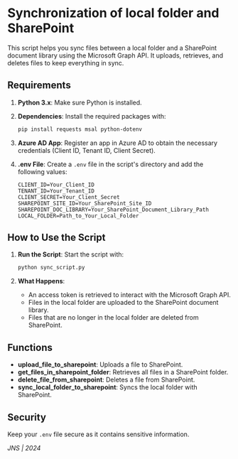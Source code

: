 # Synchronization of local folder and SharePoint

This script helps you sync files between a local folder and a SharePoint document library using the Microsoft Graph API. It uploads, retrieves, and deletes files to keep everything in sync.

## Requirements

1. **Python 3.x**: Make sure Python is installed.
2. **Dependencies**: Install the required packages with:

   ```bash
   pip install requests msal python-dotenv
   ```

3. **Azure AD App**: Register an app in Azure AD to obtain the necessary credentials (Client ID, Tenant ID, Client Secret).

4. **.env File**: Create a `.env` file in the script's directory and add the following values:

   ```plaintext
   CLIENT_ID=Your_Client_ID
   TENANT_ID=Your_Tenant_ID
   CLIENT_SECRET=Your_Client_Secret
   SHAREPOINT_SITE_ID=Your_SharePoint_Site_ID
   SHAREPOINT_DOC_LIBRARY=Your_SharePoint_Document_Library_Path
   LOCAL_FOLDER=Path_to_Your_Local_Folder
   ```

## How to Use the Script

1. **Run the Script**: Start the script with:

   ```bash
   python sync_script.py
   ```

2. **What Happens**:
   - An access token is retrieved to interact with the Microsoft Graph API.
   - Files in the local folder are uploaded to the SharePoint document library.
   - Files that are no longer in the local folder are deleted from SharePoint.

## Functions

- **upload_file_to_sharepoint**: Uploads a file to SharePoint.
- **get_files_in_sharepoint_folder**: Retrieves all files in a SharePoint folder.
- **delete_file_from_sharepoint**: Deletes a file from SharePoint.
- **sync_local_folder_to_sharepoint**: Syncs the local folder with SharePoint.

## Security

Keep your `.env` file secure as it contains sensitive information.

*JNS | 2024*